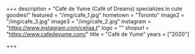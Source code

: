 +++
description = "Café de Yume (Café of Dreams) specializes in cute goodies!"
featured = "/img/cafe_1.jpg"
hometown = "Toronto"
image2 = "/img/cafe_3.jpg"
image3 = "/img/cafe_2.jpg"
instagram = "https://www.instagram.com/celiaa.t"
logo = ""
shopurl = "https://www.cafedeyume.com/"
title = "Café de Yume"
years = ["2020"]

+++
